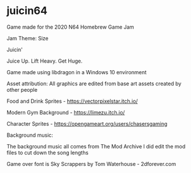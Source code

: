 # juicin64

Game made for the 2020 N64 Homebrew Game Jam

Jam Theme: Size


Juicin'

Juice Up.
Lift Heavy.
Get Huge.

Game made using libdragon in a Windows 10 environment

Asset attribution:
All graphics are edited from base art assets created by other people

Food and Drink Sprites - https://vectorpixelstar.itch.io/

Modern Gym Background - https://limezu.itch.io/

Character Sprites - https://opengameart.org/users/chasersgaming

Background music:

The background music all comes from The Mod Archive
I did edit the mod files to cut down the song lengths

Game over font is Sky Scrappers by Tom Waterhouse - 2dforever.com
